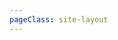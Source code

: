 ```yaml
---
pageClass: site-layout
---
```


<SiteList v-for="model in siteData" :key="model.title" :title="model.title" :data="model.items" />
<script setup>
// 网址导航页面的数据
import siteData from "./data/page.js";
</script>

<style>
/**
  网址导航页面样式
**/
.site-layout {
  /*布局调整*/
  .VPDoc {
    .container {
      max-width: 100% !important;
      justify-content: flex-start !important;
      .aside {
        order: 1;
      }
      .content {
        order: 2;
        max-width: 100% !important;
        .content-container {
          max-width: 100% !important;
        }
      }
      .main {
        height: auto;
        overflow: hidden;
        .vp-doc h2 {
          margin: 0;
        }
      }
    }
  }
  /* 隐藏底部的在 github 上编辑此页模块*/
  .VPDocFooter {
    display: none;
  }
}
</style>